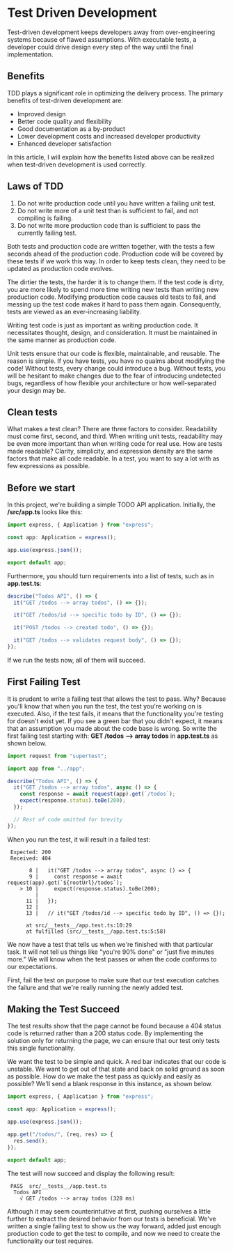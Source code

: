 # Test Driven Development

Test-driven development keeps developers away from over-engineering systems because of flawed assumptions. With executable tests, a developer could drive design every step of the way until the final implementation.

## Benefits

TDD plays a significant role in optimizing the delivery process. The primary benefits of test-driven development are:

- Improved design
- Better code quality and flexibility
- Good documentation as a by-product
- Lower development costs and increased developer productivity
- Enhanced developer satisfaction

In this article, I will explain how the benefits listed above can be realized when test-driven development is used correctly.

## Laws of TDD

1. Do not write production code until you have written a failing unit test.
2. Do not write more of a unit test than is sufficient to fail, and not compiling is failing.
3. Do not write more production code than is sufficient to pass the currently failing test.

Both tests and production code are written together, with the tests a few seconds ahead of the production code. Production code will be covered by these tests if we work this way. In order to keep tests clean, they need to be updated as production code evolves.

The dirtier the tests, the harder it is to change them. If the test code is dirty, you are more likely to spend more time writing new tests than writing new production code. Modifying production code causes old tests to fail, and messing up the test code makes it hard to pass them again. Consequently, tests are viewed as an ever-increasing liability.

Writing test code is just as important as writing production code. It necessitates thought, design, and consideration. It must be maintained in the same manner as production code.

Unit tests ensure that our code is flexible, maintainable, and reusable. The reason is simple. If you have tests, you have no qualms about modifying the code! Without tests, every change could introduce a bug. Without tests, you will be hesitant to make changes due to the fear of introducing undetected bugs, regardless of how flexible your architecture or how well-separated your design may be.

## Clean tests

What makes a test clean? There are three factors to consider. Readability must come first, second, and third. When writing unit tests, readability may be even more important than when writing code for real use. How are tests made readable? Clarity, simplicity, and expression density are the same factors that make all code readable. In a test, you want to say a lot with as few expressions as possible.

## Before we start

In this project, we're building a simple TODO API application.
Initially, the **/src/app.ts** looks like this:

```ts
import express, { Application } from "express";

const app: Application = express();

app.use(express.json());

export default app;
```

Furthermore, you should turn requirements into a list of tests, such as in **app.test.ts**:

```ts
describe("Todos API", () => {
  it("GET /todos --> array todos", () => {});

  it("GET /todos/id --> specific todo by ID", () => {});

  it("POST /todos --> created todo", () => {});

  it("GET /todos --> validates request body", () => {});
});
```

If we run the tests now, all of them will succeed.

## First Failing Test

It is prudent to write a failing test that allows the test to pass. Why? Because you'll know that when you run the test, the test you're working on is executed. Also, if the test fails, it means that the functionality you're testing for doesn't exist yet. If you see a green bar that you didn't expect, it means that an assumption you made about the code base is wrong. So write the first failing test starting with: **GET /todos --> array todos** in **app.test.ts** as shown below.

```ts
import request from "supertest";

import app from "../app";

describe("Todos API", () => {
  it("GET /todos --> array todos", async () => {
    const response = await request(app).get(`/todos`);
    expect(response.status).toBe(200);
  });

  // Rest of code omitted for brevity
});
```

When you run the test, it will result in a failed test:

```console
 Expected: 200
 Received: 404

       8 |   it("GET /todos --> array todos", async () => {
       9 |     const response = await request(app).get(`${rootUrl}/todos`);
    > 10 |     expect(response.status).toBe(200);
         |                             ^
      11 |   });
      12 |
      13 |   // it("GET /todos/id --> specific todo by ID", () => {});

      at src/__tests__/app.test.ts:10:29
      at fulfilled (src/__tests__/app.test.ts:5:58)
```

We now have a test that tells us when we're finished with that particular task. It will not tell us things like "you're 90% done" or "just five minutes more." We will know when the test passes or when the code conforms to our expectations.

First, fail the test on purpose to make sure that our test execution catches the failure and that we're really running the newly added test.

## Making the Test Succeed

The test results show that the page cannot be found because a 404 status code is returned rather than a 200 status code. By implementing the solution only for returning the page, we can ensure that our test only tests this single functionality.

We want the test to be simple and quick. A red bar indicates that our code is unstable. We want to get out of that state and back on solid ground as soon as possible. How do we make the test pass as quickly and easily as possible? We'll send a blank response in this instance, as shown below.

```ts
import express, { Application } from "express";

const app: Application = express();

app.use(express.json());

app.get("/todos/", (req, res) => {
  res.send();
});

export default app;
```

The test will now succeed and display the following result:

```console
 PASS  src/__tests__/app.test.ts
  Todos API
    √ GET /todos --> array todos (328 ms)
```

Although it may seem counterintuitive at first, pushing ourselves a little further to extract the desired behavior from our tests is beneficial.
We've written a single failing test to show us the way forward, added just enough production code to get the test to compile, and now we need to create the functionality our test requires.
